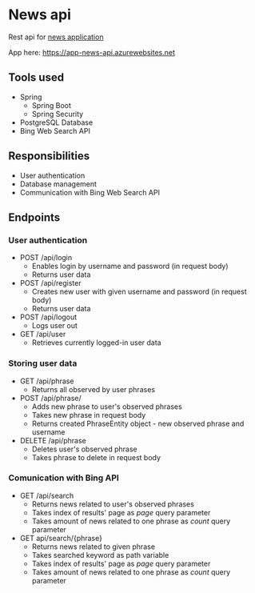 # News api
Rest api for <a href="https://github.com/Rys-Nowak/news-app">news application</a>

App here: <a href="https://app-news-api.azurewebsites.net">https://app-news-api.azurewebsites.net</a>

## Tools used
* Spring
  * Spring Boot
  * Spring Security
 * PostgreSQL Database
 * Bing Web Search API

## Responsibilities
* User authentication
* Database management
* Communication with Bing Web Search API

## Endpoints
### User authentication
* POST /api/login
  * Enables login by username and password (in request body)
  * Returns user data
* POST /api/register
  * Creates new user with given username and password (in request body)
  * Returns user data
* POST /api/logout
  * Logs user out
* GET /api/user
  * Retrieves currently logged-in user data

### Storing user data
* GET /api/phrase
  * Returns all observed by user phrases
* POST /api/phrase/
  * Adds new phrase to user's observed phrases
  * Takes new phrase in request body
  * Returns created PhraseEntity object - new observed phrase and username
* DELETE /api/phrase
  * Deletes user's observed phrase
  * Takes phrase to delete in request body

### Comunication with Bing API
* GET /api/search
  * Returns news related to user's observed phrases
  * Takes index of results' page as _page_ query parameter
  * Takes amount of news related to one phrase as _count_ query parameter
* GET api/search/{phrase}
  * Returns news related to given phrase
  * Takes searched keyword as path variable
  * Takes index of results' page as _page_ query parameter
  * Takes amount of news related to one phrase as _count_ query parameter 
